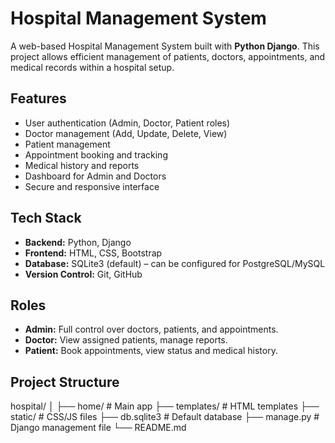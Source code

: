 # Hospital Management System

A web-based Hospital Management System built with **Python Django**. This project allows efficient management of patients, doctors, appointments, and medical records within a hospital setup.

## Features

- User authentication (Admin, Doctor, Patient roles)
- Doctor management (Add, Update, Delete, View)
- Patient management
- Appointment booking and tracking
- Medical history and reports
- Dashboard for Admin and Doctors
- Secure and responsive interface

## Tech Stack

- **Backend:** Python, Django
- **Frontend:** HTML, CSS, Bootstrap
- **Database:** SQLite3 (default) – can be configured for PostgreSQL/MySQL
- **Version Control:** Git, GitHub

##  Roles

- **Admin:** Full control over doctors, patients, and appointments.
- **Doctor:** View assigned patients, manage reports.
- **Patient:** Book appointments, view status and medical history.

##  Project Structure

hospital/
│
├── home/ # Main app
├── templates/ # HTML templates
├── static/ # CSS/JS files
├── db.sqlite3 # Default database
├── manage.py # Django management file
└── README.md
